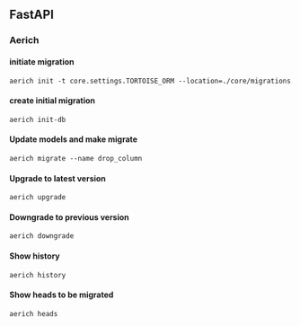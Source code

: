 ## FastAPI

### Aerich

#### initiate migration

`aerich init -t core.settings.TORTOISE_ORM --location=./core/migrations`

#### create initial migration

`aerich init-db`

#### Update models and make migrate

`aerich migrate --name drop_column`

#### Upgrade to latest version

`aerich upgrade`

#### Downgrade to previous version

`aerich downgrade`

#### Show history

`aerich history`

#### Show heads to be migrated

`aerich heads`
